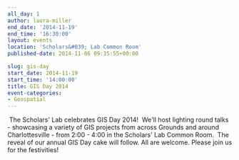 ```yaml
---
all_day: 1
author: laura-miller
end_date: '2014-11-19'
end_time: '16:30:00'
layout: events
location: 'Scholars&#039; Lab Common Room'
published-date: 2014-11-06 09:35:55+00:00

slug: gis-day
start_date: 2014-11-19
start_time: '14:00:00'
title: GIS Day 2014
event-categories:
- Geospatial
---
```











 The Scholars' Lab celebrates GIS Day 2014!  We'll host lighting round talks - showcasing a variety of GIS projects from across Grounds and around Charlottesville - from 2:00 - 4:00 in the Scholars' Lab Common Room.  The reveal of our annual GIS Day cake will follow. All are welcome. Please join us for the festivities!

